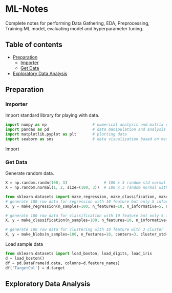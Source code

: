 # ML-Notes
Complete notes for performing Data Gathering, EDA, Preprocessing, Training ML model, evaluating model and hyperparameter tuning.
## Table of contents
- [Preparation](#Preparation)
	- [Importer](#Importer)
	- [Get Data](#Get-Data)
- [Exploratory Data Analysis](#Exploratory-Data-Analysis)


## Preparation
### Importer
Import standard library for playing with data.
```python
import numpy as np                    # numerical analysis and matrix computation 
import pandas as pd                   # data manipulation and analysis on tabular data
import matplotlib.pyplot as plt       # plotting data
import seaborn as sns                 # data visualization based on matplotlib
```
Import 
### Get Data
Generate random data.
```python
X = np.random.randn(100, 3)                # 100 x 3 random std normal dist array
X = np.random.normal(1, 2, size=(100, 3))  # 100 x 3 random normal with mean 1 and stddev 2

from sklearn.datasets import make_regression, make_classification, make_blobs
# generate 100 row data for regression with 10 feature but only 5 informative
X, y = make_regression(n_samples=100, n_features=10, n_informative=5, noise=0.0, random_state=42)

# generate 100 row data for classification with 10 feature but only 5 informative with 3 classes
X, y = make_classification(n_samples=100, n_features=10, n_informative=5, n_classes=3, random_state=42)

# generate 100 row data for clustering with 10 feature with 3 cluster
X, y = make_blobs(n_samples=100, n_features=10, centers=3, cluster_std=1.0, random_state=42)
```
Load sample data
```python
from sklearn.datasets import load_boston, load_digits, load_iris
d = load_boston()
df = pd.DataFrame(d.data, columns=d.feature_names)
df['TargetCol'] = d.target
```
## Exploratory Data Analysis

<!--stackedit_data:
eyJoaXN0b3J5IjpbLTE4OTYxOTI3MDQsLTE2ODU0MTA4NjQsLT
QzMzM4NDAzMiw4NTcwMzgyNTMsLTcwODIwNTU2MCwxOTI5MjIz
MzQ2LDE3ODE2OTk1MjQsODc4MTE0MzI5LC0xODQwMzM2OTcsMT
YwODg2Mzg2OSwxMzY1NjQxNTY5LDEzMDk2MzYwMTEsLTIwODkw
MTA0NzIsMTI3ODA2NDYxOF19
-->